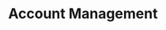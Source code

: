 ---
fileName: "Account Management"
title: "Account Management"
description: "How customers can update or manage their accounts."
link: "https://arnadame.github.io/valentines"
image:
  src: /static/images/memoji-nobg.png
  alt: sample image
---